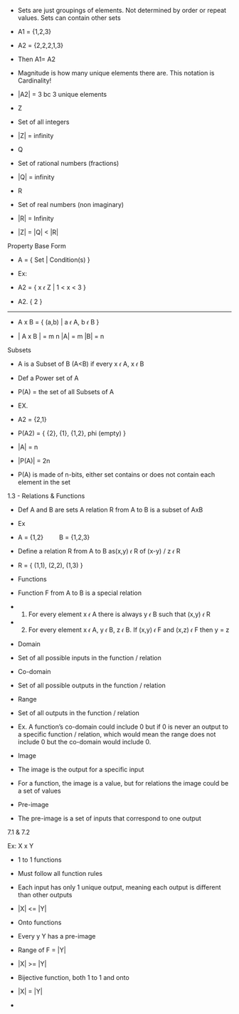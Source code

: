 - Sets are just groupings of elements. Not determined by order or repeat values. Sets can contain other sets
- A1 = {1,2,3}
- A2 = {2,2,2,1,3}
    
- Then A1= A2
    

- Magnitude is how many unique elements there are. This notation is Cardinality!
    

- |A2| = 3 bc 3 unique elements
    

- Z
    

- Set of all integers
    
- |Z| = infinity
    

- Q
    

- Set of rational numbers (fractions)
    
- |Q| = infinity
    

- R
    

- Set of real numbers (non imaginary)
    
- |R| = Infinity
    

- |Z| = |Q| < |R|
    

Property Base Form

- A = { Set | Condition(s) }
    
- Ex:
    

- A2 = { x 𝜖 Z | 1 < x < 3 }
    
- A2. { 2 }
    

---

- A x B = { (a,b) | a 𝜖 A, b 𝜖 B }
    
- | A x B | = m n |A| = m |B| = n 
    

Subsets

- A is a Subset of B (A<B) if every x 𝜖 A, x 𝜖 B
    
- Def a Power set of A
    

- P(A) = the set of all Subsets of A
    
- EX.
    

- A2 = {2,1}
    
- P(A2) = { {2}, {1}, {1,2}, phi (empty) } 
    

- |A| = n
    
- |P(A)| = 2n 
    

- P(A) is made of n-bits, either set contains or does not contain each element in the set
    

1.3 - Relations & Functions

- Def A and B are sets A relation R from A to B is a subset of AxB
    
- Ex
    

- A = {1,2}         B = {1,2,3}
    
- Define a relation R from A to B as(x,y) 𝜖 R of (x-y) / z 𝜖 R
    

- R = { (1,1), (2,2), (1,3) }
    

- Functions
    

- Function F from A to B is a special relation
    
- 1) For every element x 𝜖 A there is always y 𝜖 B such that (x,y) 𝜖 R
    
- 2) For every element x 𝜖 A, y 𝜖 B, z 𝜖 B. If (x,y) 𝜖 F and (x,z) 𝜖 F then y = z
    

- Domain
    

- Set of all possible inputs in the function / relation
    

- Co-domain
    

- Set of all possible outputs in the function / relation
    

- Range
    

- Set of all outputs in the function / relation
    

- Ex. A function’s co-domain could include 0 but if 0 is never an output to a specific function / relation, which would mean the range does not include 0 but the co-domain would include 0.
    

- Image 
    

- The image is the output for a specific input
    

- For a function, the image is a value, but for relations the image could be a set of values
    

- Pre-image
    

- The pre-image is a set of inputs that correspond to one output
    

7.1 & 7.2

Ex: X x Y

- 1 to 1 functions
    

- Must follow all function rules
    
- Each input has only 1 unique output, meaning each output is different than other outputs
    
- |X| <= |Y|
    

- Onto functions
    

- Every y Y has a pre-image
    
- Range of F = |Y|
    
- |X| >= |Y|
    

- Bijective function, both 1 to 1 and onto 
    

- |X| = |Y|
    

-   